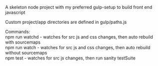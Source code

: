 A skeleton node project with my preferred gulp-setup to build front end
javascript     

Custom project/app directories are defined in gulp/paths.js      

Commands:     
npm run watchd - watches for src js and css changes, then auto rebuild with
sourcemaps   
npm run watch - watches for src js and css changes, then auto rebuild
without sourcemaps        
npm test - watches for src js changes, then run sanity testSuite      
